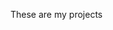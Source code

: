 <!doctype html>

<html>

<head>
<title>My projects</title>
</head>

<body> <p> These are my projects </p> </body>

</html>

